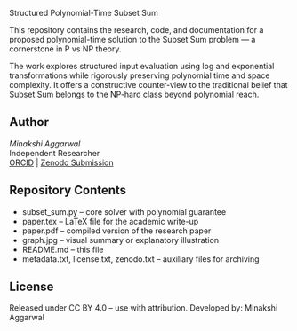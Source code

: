 Structured Polynomial-Time Subset Sum

This repository contains the research, code, and documentation for a proposed polynomial-time solution to the Subset Sum problem — a cornerstone in P vs NP theory.


The work explores structured input evaluation using log and exponential transformations while rigorously preserving polynomial time and space complexity. It offers a constructive counter-view to the traditional belief that Subset Sum belongs to the NP-hard class beyond polynomial reach.

## Author
*Minakshi Aggarwal*  
Independent Researcher  
[ORCID](https://orcid.org) | [Zenodo Submission](https://zenodo.org)

## Repository Contents
- subset_sum.py – core solver with polynomial guarantee
- paper.tex – LaTeX file for the academic write-up
- paper.pdf – compiled version of the research paper
- graph.jpg – visual summary or explanatory illustration
- README.md – this file
- metadata.txt, license.txt, zenodo.txt – auxiliary files for archiving

## License
Released under CC BY 4.0 – use with attribution.
Developed by: Minakshi Aggarwal
